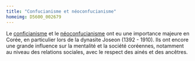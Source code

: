 ```yaml
---
title: "Confucianisme et néoconfucianisme"
homeimg: D5600_002679
---
```

Le [conficianisme](https://fr.wikipedia.org/wiki/Confucianisme) et le [néoconfucianisme](https://fr.wikipedia.org/wiki/Néoconfucianisme)
ont eu une importance majeure en Corée, en particulier lors de la dynasite Joseon (1392 - 1910). Ils ont encore une
grande influence sur la mentalité et la société coréennes, notamment au niveau des relations sociales, avec le respect
des ainés et des ancêtres.